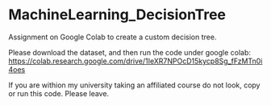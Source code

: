# MachineLearning_DecisionTree
Assignment on Google Colab to create a custom decision tree.

Please download the dataset, and then run the code under google colab: https://colab.research.google.com/drive/1IeXR7NPOcD15kycp8Sg_fFzMTn0i4oes

If you are withion my university taking an affiliated course do not look, copy or run this code. Please leave.
